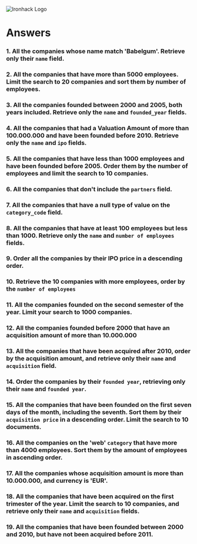 ![Ironhack Logo](https://i.imgur.com/1QgrNNw.png)

# Answers

### 1. All the companies whose name match 'Babelgum'. Retrieve only their `name` field.

<!-- Filter: {name: "Babelgum"}
Project: {name: 1, _id: 0} -->

### 2. All the companies that have more than 5000 employees. Limit the search to 20 companies and sort them by **number of employees**.

<!-- Filter: {number_of_employees: {$gt: 5000}}
Sort: {number_of_employees: 1}
Limit: 20 -->

### 3. All the companies founded between 2000 and 2005, both years included. Retrieve only the `name` and `founded_year` fields.

<!-- Filter: {$and: [{founded_year: {$gte: 2000}}, {founded_year: {$lte: 2000}}]}
Project: {name: 1, founded_year: 1, _id: 0} -->

### 4. All the companies that had a Valuation Amount of more than 100.000.000 and have been founded before 2010. Retrieve only the `name` and `ipo` fields.

<!-- Filter: {$and: [{"ipo.valuation_amount": {$gt: 100000000}}, {founded_year: {$lt: 2010}}]}
Project: {name: 1, ipo: 1, _id: 0} -->

### 5. All the companies that have less than 1000 employees and have been founded before 2005. Order them by the number of employees and limit the search to 10 companies.

<!-- Filter: {$and: [{number_of_employees: {$lt: 1000}},{founded_year: {$lt: 2005}}]}
Sort: {number_of_employees: 1}
Limit: 10  -->

### 6. All the companies that don't include the `partners` field.

<!-- Filter: {partners: {$size: 0}} -->

### 7. All the companies that have a null type of value on the `category_code` field.

<!-- Filter: {category_code: {$eq: null}} -->

### 8. All the companies that have at least 100 employees but less than 1000. Retrieve only the `name` and `number of employees` fields.

<!-- Filter: {$and: [{number_of_employees: {$gte: 100}}, {number_of_employees: {$lt: 10000}}]}
Project: {name:1, number_of_employees:1 -->

### 9. Order all the companies by their IPO price in a descending order.

<!-- Sort: {"ipo.valuation_amount": -1} -->

### 10. Retrieve the 10 companies with more employees, order by the `number of employees`

<!-- Sort: {number_of_employees: -1}
Limit: 10 -->

### 11. All the companies founded on the second semester of the year. Limit your search to 1000 companies.

<!-- Filter: {$and: [{founded_month: {$gte: 6}} , {founded_month: {$lte: 12}} ] }
Limit 1000 -->

### 12. All the companies founded before 2000 that have an acquisition amount of more than 10.000.000

<!-- Filter: {$and: [{founded_year: {$lt: 2000}} , {"acquisition.price_amount": {$gt: 10000000}} ] } -->

### 13. All the companies that have been acquired after 2010, order by the acquisition amount, and retrieve only their `name` and `acquisition` field.

<!-- Filter: {"acquisition.acquired_year": {$gt:2010}}
Project: {name:1, acquisition:1, _id:0} -->

### 14. Order the companies by their `founded year`, retrieving only their `name` and `founded year`.

<!-- Project: {name:1, founded_year:1, _id:0}
Sort:{founded_year:1}  -->

### 15. All the companies that have been founded on the first seven days of the month, including the seventh. Sort them by their `acquisition price` in a descending order. Limit the search to 10 documents.

<!-- Filter: {founded_day: {$lte: 7}}
Sort: {"acquisition.price_amount": -1}
limit: 10 -->

### 16. All the companies on the 'web' `category` that have more than 4000 employees. Sort them by the amount of employees in ascending order.

<!-- Filter: {$and: [{category_code: "web"} , {number_of_employees: {$gte: 4000}} ] }
Sort: {number_of_employees: 1} -->

### 17. All the companies whose acquisition amount is more than 10.000.000, and currency is 'EUR'.

<!-- Filter: {$and: [{"acquisition.price_amount": {$gte: 1000000}} , {"acquisition.price_currency_code": "EUR" } ] } -->

### 18. All the companies that have been acquired on the first trimester of the year. Limit the search to 10 companies, and retrieve only their `name` and `acquisition` fields.

<!-- Filter {"acquisitions.acquired_month": {$lte: 3}}
Project: {name:1, acquisitions:1, _id:0}
Limit: 10 -->

### 19. All the companies that have been founded between 2000 and 2010, but have not been acquired before 2011.

<!-- Filter: { $and: [ { founded_year: {$gte: 2000} }, {founded_year: {$lte: 2010} }, {"acquisitions.acquired_year": {$lte: 2011}} ] } -->
